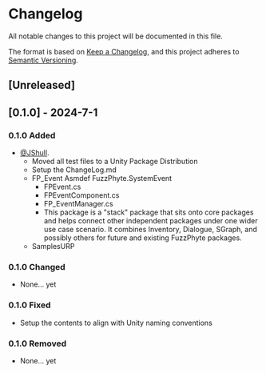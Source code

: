 # Changelog

All notable changes to this project will be documented in this file.

The format is based on [Keep a Changelog](https://keepachangelog.com/en/1.0.0/),
and this project adheres to [Semantic Versioning](https://semver.org/spec/v2.0.0.html).

## [Unreleased]

## [0.1.0] - 2024-7-1

### 0.1.0 Added

- [@JShull](https://github.com/jshull).
  - Moved all test files to a Unity Package Distribution
  - Setup the ChangeLog.md
  - FP_Event Asmdef FuzzPhyte.SystemEvent
    - FPEvent.cs
    - FPEventComponent.cs
    - FP_EventManager.cs
    - This package is a "stack" package that sits onto core packages and helps connect other independent packages under one wider use case scenario. It combines Inventory, Dialogue, SGraph, and possibly others for future and existing FuzzPhyte packages.
  - SamplesURP

### 0.1.0 Changed

- None... yet

### 0.1.0 Fixed

- Setup the contents to align with Unity naming conventions

### 0.1.0 Removed

- None... yet
